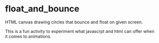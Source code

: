 # float_and_bounce
HTML canvas drawing circles that bounce and float on given screen.

This is a fun activity to experiment what javascrpt and html can offer when it comes to animations.
